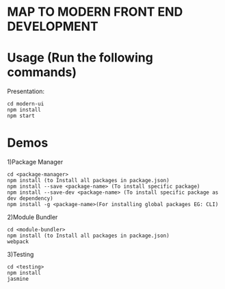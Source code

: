 # MAP TO MODERN FRONT END DEVELOPMENT
# Usage (Run the following commands)
Presentation:
```
cd modern-ui
npm install 
npm start
```
# Demos

1)Package Manager
```
cd <package-manager>
npm install (to Install all packages in package.json)
npm install --save <package-name> (To install specific package)
npm install --save-dev <package-name> (To install specific package as dev dependency)
npm install -g <package-name>(For installing global packages EG: CLI)
```
2)Module Bundler
```
cd <module-bundler>
npm install (to Install all packages in package.json)
webpack

```

3)Testing
```
cd <testing>
npm install
jasmine

```
